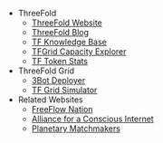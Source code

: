 - ThreeFold
  - [ThreeFold Website](https://new.threefold.io)
  - [ThreeFold Blog](https://new.threefold.io/farming/blog)
  - [TF Knowledge Base](https://new.threefold.io/info/threefold)
  - [TFGrid Capacity Explorer](https://explorer.grid.tf/)
  - [TF Token Stats](https://tokenstats.threefoldtoken.com/)
- ThreeFold Grid
    - [3Bot Deployer](https://manual.threefold.io/#/3bot_deployer)
    - [TF Grid Simulator](threefold:simulator)
- Related Websites
  - [FreeFlow Nation](http://www.freeflownation.org/)
  - [Alliance for a Conscious Internet](https://new.threefold.io/aci)
  - [Planetary Matchmakers](https://www.freeflowmatchmakers.com/)